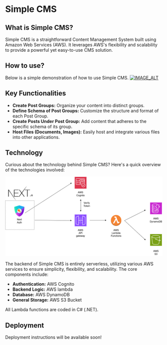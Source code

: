 # Simple CMS

## What is Simple CMS?
Simple CMS is a straightforward Content Management System built using Amazon Web Services (AWS). It leverages AWS's flexibility and scalability to provide a powerful yet easy-to-use CMS solution.

## How to use?

Below is a simple demonstration of how to use Simple CMS.
[![IMAGE_ALT](https://img.youtube.com/vi/HoH9xxC3cmI/0.jpg)](https://www.youtube.com/watch?v=HoH9xxC3cmI)

## Key Functionalities
- **Create Post Groups:** Organize your content into distinct groups.
- **Define Schema of Post Groups:** Customize the structure and format of each Post Group.
- **Create Posts Under Post Group:** Add content that adheres to the specific schema of its group.
- **Host Files (Documents, Images):** Easily host and integrate various files into other applications.

## Technology
Curious about the technology behind Simple CMS? Here's a quick overview of the technologies involved:

![tech stack diagram](simple-cms.png)

The backend of Simple CMS is entirely serverless, utilizing various AWS services to ensure simplicity, flexibility, and scalability. The core components include:

- **Authentication:** AWS Cognito
- **Backend Logic:** AWS lambda
- **Database:** AWS DynamoDB
- **General Storage:** AWS S3 Bucket

All Lambda functions are coded in C# (.NET).

## Deployment
Deployment instructions will be available soon!
